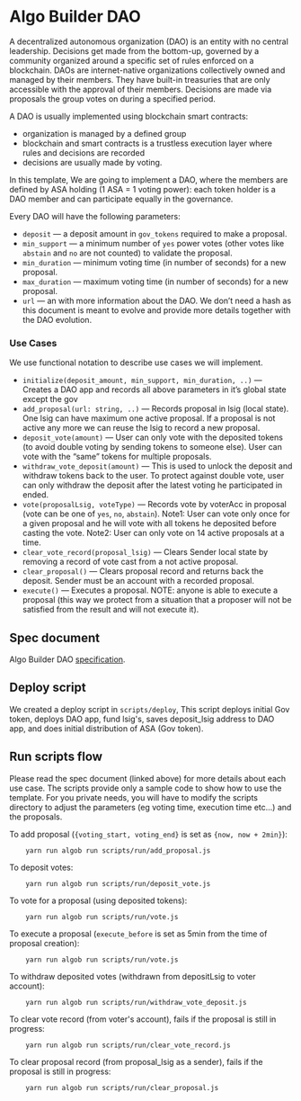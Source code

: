 # Algo Builder DAO

A decentralized autonomous organization (DAO) is an entity with no central leadership. Decisions get made from the bottom-up, governed by a community organized around a specific set of rules enforced on a blockchain. DAOs are internet-native organizations collectively owned and managed by their members. They have built-in treasuries that are only accessible with the approval of their members. Decisions are made via proposals the group votes on during a specified period.

A DAO is usually implemented using blockchain smart contracts:

- organization is managed by a defined group
- blockchain and smart contracts is a trustless execution layer where rules and decisions are recorded
- decisions are usually made by voting.

In this template, We are going to implement a DAO, where the members are defined by ASA holding (1 ASA = 1 voting power): each token holder is a DAO member and can participate equally in the governance.

Every DAO will have the following parameters:

- `deposit` — a deposit amount in `gov_tokens` required to make a proposal.
- `min_support` — a minimum number of `yes` power votes (other votes like `abstain` and `no` are not counted) to validate the proposal.
- `min_duration` — minimum voting time (in number of seconds) for a new proposal.
- `max_duration` — maximum voting time (in number of seconds) for a new proposal.
- `url` — an with more information about the DAO. We don’t need a hash as this document is meant to evolve and provide more details together with the DAO evolution.

### Use Cases

We use functional notation to describe use cases we will implement.

- `initialize(deposit_amount, min_support, min_duration, ..)` — Creates a DAO app and records all above parameters in it’s global state except the gov
- `add_proposal(url: string, ..)` — Records proposal in lsig (local state). One lsig can have maximum one active proposal. If a proposal is not active any more we can reuse the lsig to record a new proposal.
- `deposit_vote(amount)`  — User can only vote with the deposited tokens (to avoid double voting by sending tokens to someone else). User can vote with the “same” tokens for multiple proposals.
- `withdraw_vote_deposit(amount)` — This is used to unlock the deposit and withdraw tokens back to the user. To protect against double vote, user can only withdraw the deposit after the latest voting he participated in ended.
- `vote(proposalLsig, voteType)` — Records vote by voterAcc in proposal (vote can be one of `yes`, `no`, `abstain`).
        Note1: User can vote only once for a given proposal and he will vote with all tokens he deposited before casting the vote.
        Note2: User can only vote on 14 active proposals at a time.
- `clear_vote_record(proposal_lsig)`  — Clears Sender local state by removing a record of vote cast from a not active proposal.
- `clear_proposal()`  — Clears proposal record and returns back the deposit. Sender must be an account with a recorded proposal.
- `execute()` — Executes a proposal. NOTE: anyone is able to execute a proposal (this way we protect from a situation that a proposer will not be satisfied from the result and will not execute it).

## Spec document

Algo Builder DAO [specification](https://paper.dropbox.com/doc/Algo-Builder-DAO--BRlh~FwufNzIzk4wNUuAjLTuAg-ncLdytuFa7EJrRerIASSl).

## Deploy script

We created a deploy script in `scripts/deploy`, This script deploys initial Gov token, deploys DAO app, fund lsig's, saves deposit_lsig address to DAO app, and does initial distribution of ASA (Gov token).

## Run scripts flow

Please read the spec document (linked above) for more details about each use case. The scripts provide only a sample code to show how to use the template. For you private needs, you will have to modify the scripts directory to adjust the parameters (eg voting time, execution time etc...) and the proposals.

To add proposal (`{voting_start, voting_end}` is set as `{now, now + 2min}`):

        yarn run algob run scripts/run/add_proposal.js

To deposit votes:

        yarn run algob run scripts/run/deposit_vote.js

To vote for a proposal (using deposited tokens):

        yarn run algob run scripts/run/vote.js

To execute a proposal (`execute_before` is set as 5min from the time of proposal creation):

        yarn run algob run scripts/run/vote.js

To withdraw deposited votes (withdrawn from depositLsig to voter account):

        yarn run algob run scripts/run/withdraw_vote_deposit.js

To clear vote record (from voter's account), fails if the proposal is still in progress:

        yarn run algob run scripts/run/clear_vote_record.js

To clear proposal record (from proposal_lsig as a sender), fails if the proposal is still in progress:

        yarn run algob run scripts/run/clear_proposal.js